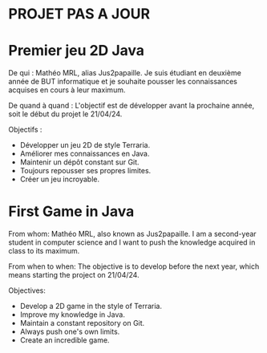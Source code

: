 # PROJET PAS A JOUR 

# Premier jeu 2D Java

De qui : Mathéo MRL, alias Jus2papaille. Je suis étudiant en deuxième année de BUT informatique et je souhaite pousser les connaissances acquises en cours à leur maximum.

De quand à quand : L'objectif est de développer avant la prochaine année, soit le début du projet le 21/04/24.

Objectifs : 
- Développer un jeu 2D de style Terraria.
- Améliorer mes connaissances en Java.
- Maintenir un dépôt constant sur Git.
- Toujours repousser ses propres limites.
- Créer un jeu incroyable.

# First Game in Java

From whom: Mathéo MRL, also known as Jus2papaille. I am a second-year student in computer science and I want to push the knowledge acquired in class to its maximum.

From when to when: The objective is to develop before the next year, which means starting the project on 21/04/24.

Objectives:
- Develop a 2D game in the style of Terraria.
- Improve my knowledge in Java.
- Maintain a constant repository on Git.
- Always push one's own limits.
- Create an incredible game.
